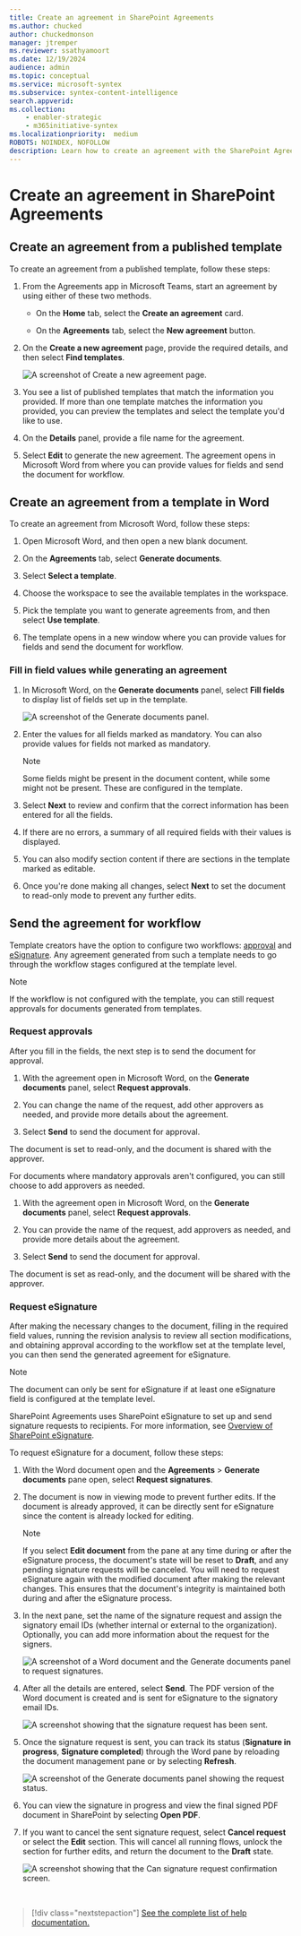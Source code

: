 ```yaml
---
title: Create an agreement in SharePoint Agreements
ms.author: chucked
author: chuckedmonson
manager: jtremper
ms.reviewer: ssathyamoort
ms.date: 12/19/2024
audience: admin
ms.topic: conceptual
ms.service: microsoft-syntex
ms.subservice: syntex-content-intelligence
search.appverid: 
ms.collection: 
    - enabler-strategic
    - m365initiative-syntex
ms.localizationpriority:  medium
ROBOTS: NOINDEX, NOFOLLOW
description: Learn how to create an agreement with the SharePoint Agreements solution.
---
```


# Create an agreement in SharePoint Agreements

## Create an agreement from a published template

To create an agreement from a published template, follow these steps:

1. From the Agreements app in Microsoft Teams, start an agreement by using either of these two methods.

   - On the **Home** tab, select the **Create an agreement** card.

   - On the **Agreements** tab, select the **New agreement** button.

2. On the **Create a new agreement** page, provide the required details, and then select **Find templates**.

   ![A screenshot of Create a new agreement page.](../../media/content-understanding/agreements-create-agreement.png)

3. You see a list of published templates that match the information you provided. If more than one template matches the information you provided, you can preview the templates and select the template you'd like to use.

4. On the **Details** panel, provide a file name for the agreement.

5. Select **Edit** to generate the new agreement. The agreement opens in Microsoft Word from where you can provide values for fields and send the document for workflow.

## Create an agreement from a template in Word

To create an agreement from Microsoft Word, follow these steps:

1. Open Microsoft Word, and then open a new blank document.

2. On the **Agreements** tab, select **Generate documents**.

3. Select **Select a template**.

4. Choose the workspace to see the available templates in the workspace.

5. Pick the template you want to generate agreements from, and then select **Use template**.

6. The template opens in a new window where you can provide values for fields and send the document for workflow.

### Fill in field values while generating an agreement

1. In Microsoft Word, on the **Generate documents** panel, select **Fill fields** to display list of fields set up in the template.

   ![A screenshot of the Generate documents panel.](../../media/content-understanding/agreements-generate-documents.png)

2. Enter the values for all fields marked as mandatory. You can also provide values for fields not marked as mandatory.

   > [!NOTE]
   > Some fields might be present in the document content, while some might not be present. These are configured in the template.

3. Select **Next** to review and confirm that the correct information has been entered for all the fields.

4. If there are no errors, a summary of all required fields with their values is displayed.

5. You can also modify section content if there are sections in the template marked as editable.

6. Once you're done making all changes, select **Next** to set the document to read-only mode to prevent any further edits.

## Send the agreement for workflow

Template creators have the option to configure two workflows: [approval](#request-approvals) and [eSignature](#request-esignature). Any agreement generated from such a template needs to go through the workflow stages configured at the template level.

> [!NOTE]
> If the workflow is not configured with the template, you can still request approvals for documents generated from templates.

### Request approvals

After you fill in the fields, the next step is to send the document for approval.

1. With the agreement open in Microsoft Word, on the **Generate documents** panel, select **Request approvals**.

2. You can change the name of the request, add other approvers as needed, and provide more details about the agreement.

3. Select **Send** to send the document for approval.

The document is set to read-only, and the document is shared with the approver.

For documents where mandatory approvals aren't configured, you can still choose to add approvers as needed.

1. With the agreement open in Microsoft Word, on the **Generate documents** panel, select **Request approvals**.

2. You can provide the name of the request, add approvers as needed, and provide more details about the agreement.

3. Select **Send** to send the document for approval.

The document is set as read-only, and the document will be shared with the approver.

### Request eSignature

After making the necessary changes to the document, filling in the required field values, running the revision analysis to review all section modifications, and obtaining approval according to the workflow set at the template level, you can then send the generated agreement for eSignature.

> [!NOTE]
> The document can only be sent for eSignature if at least one eSignature field is configured at the template level.

SharePoint Agreements uses SharePoint eSignature to set up and send signature requests to recipients. For more information, see [Overview of SharePoint eSignature](/microsoft-365/syntex/esignature-overview).

To request eSignature for a document, follow these steps:

1. With the Word document open and the **Agreements** > **Generate documents** pane open, select **Request signatures**.

2. The document is now in viewing mode to prevent further edits. If the document is already approved, it can be directly sent for eSignature since the content is already locked for editing.

    > [!NOTE]
    > If you select **Edit document** from the pane at any time during or after the eSignature process, the document's state will be reset to **Draft**, and any pending signature requests will be canceled. You will need to request eSignature again with the modified document after making the relevant changes. This ensures that the document's integrity is maintained both during and after the eSignature process.

3.	In the next pane, set the name of the signature request and assign the signatory email IDs (whether internal or external to the organization). Optionally, you can add more information about the request for the signers.

    ![A screenshot of a Word document and the Generate documents panel to request signatures.](../../media/content-understanding/agreements-generate-documents-request-signatures.png)

4.	After all the details are entered, select **Send**. The PDF version of the Word document is created and is sent for eSignature to the signatory email IDs.

    ![A screenshot showing that the signature request has been sent.](../../media/content-understanding/agreements-generate-documents-signature-request-sent.png)

5.	Once the signature request is sent, you can track its status (**Signature in progress**, **Signature completed**) through the Word pane by reloading the document management pane or by  selecting **Refresh**.

    ![A screenshot of the Generate documents panel showing the request status.](../../media/content-understanding/agreements-generate-documents-signature-request-status.png)

6.	You can view the signature in progress and view the final signed PDF document in SharePoint by selecting **Open PDF**.

7.	If you want to cancel the sent signature request, select **Cancel request** or select the **Edit** section. This will cancel all running flows, unlock the section for further edits, and return the document to the **Draft** state.

    ![A screenshot showing that the Can signature request confirmation screen.](../../media/content-understanding/agreements-generate-documents-cancel-signature-request.png)


<br>

> [!div class="nextstepaction"]
> [See the complete list of help documentation.](agreements-overview.md#help-documentation)
